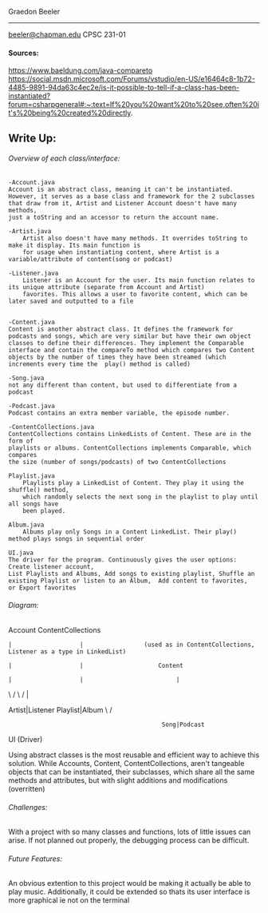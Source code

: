 Graedon Beeler
*******
beeler@chapman.edu
CPSC 231-01

#### Sources:
https://www.baeldung.com/java-compareto
https://social.msdn.microsoft.com/Forums/vstudio/en-US/e16464c8-1b72-4485-9891-94da63c4ec2e/is-it-possible-to-tell-if-a-class-has-been-instantiated?forum=csharpgeneral#:~:text=If%20you%20want%20to%20see,often%20it's%20being%20created%20directly.


## Write Up:

###### Overview of each class/interface:

	-Account.java
    Account is an abstract class, meaning it can't be instantiated.
    However, it serves as a base class and framework for the 2 subclasses
    that draw from it, Artist and Listener Account doesn't have many methods, 
    just a toString and an accessor to return the account name.

    -Artist.java
        Artist also doesn't have many methods. It overrides toString to make it display. Its main function is
        for usage when instantiating content, where Artist is a variable/attribute of content(song or podcast)

    -Listener.java
        Listener is an Account for the user. Its main function relates to its unique attribute (separate from Account and Artist) 
        favorites. This allows a user to favorite content, which can be later saved and outputted to a file


	-Content.java
	Content is another abstract class. It defines the framework for podcasts and songs, which are very similar but have their own object classes to define their differences. They implement the Comparable interface and contain the compareTo method which compares two Content objects by the number of times they have been streamed (which increments every time the  play() method is called)

	-Song.java
	not any different than content, but used to differentiate from a podcast

	-Podcast.java
	Podcast contains an extra member variable, the episode number.

	-ContentCollections.java
    ContentCollections contains LinkedLists of Content. These are in the form of
    playlists or albums. ContentCollections implements Comparable, which compares
    the size (number of songs/podcasts) of two ContentCollections

    Playlist.java
        Playlists play a LinkedList of Content. They play it using the shuffle() method,
        which randomly selects the next song in the playlist to play until all songs have
        been played.

    Album.java
        Albums play only Songs in a Content LinkedList. Their play() method plays songs in sequential order

	UI.java
    The driver for the program. Continuously gives the user options: Create listener account,
    List Playlists and Albums, Add songs to existing playlist, Shuffle an existing Playlist or listen to an Album,  Add content to favorites,
    or Export favorites 


###### Diagram:

Account        ContentCollections    

    |                   |                 (used as in ContentCollections, Listener as a type in LinkedList)  
    
    |                   |                     Content   
    
    |                   |                          |  
    
   \ /                 \ /                         |  
   
Artist|Listener     Playlist|Album                \ /  


                                               Song|Podcast
          
UI
(Driver)  


Using abstract classes is the most reusable and efficient way to achieve this solution. While Accounts,
Content, ContentCollections, aren't tangeable objects that can be instantiated, their subclasses,
which share all the same methods and attributes, but with slight additions and
modifications (overritten)

###### Challenges:

With a project with so many classes and functions, lots of little issues can arise. If not planned out properly,
the debugging process can be difficult.

###### Future Features:
An obvious extention to this project would be making it actually be able to play music.
Additionally, it could be extended so thats its user interface is more graphical ie not on the terminal
